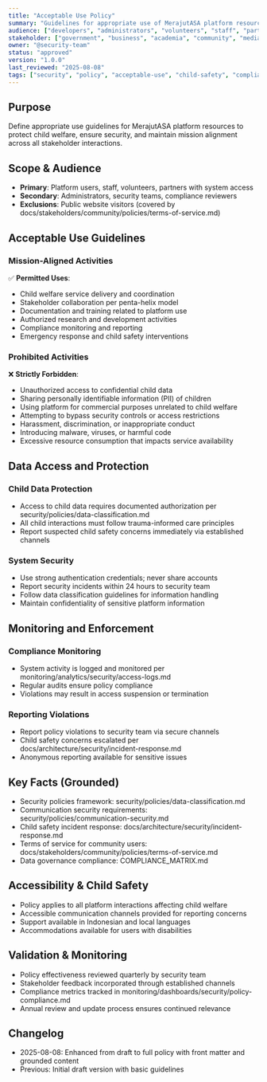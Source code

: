 ```yaml
---
title: "Acceptable Use Policy"
summary: "Guidelines for appropriate use of MerajutASA platform resources and systems."
audience: ["developers", "administrators", "volunteers", "staff", "partners"]
stakeholder: ["government", "business", "academia", "community", "media"]
owner: "@security-team"
status: "approved"
version: "1.0.0"
last_reviewed: "2025-08-08"
tags: ["security", "policy", "acceptable-use", "child-safety", "compliance"]
---
```


## Purpose
Define appropriate use guidelines for MerajutASA platform resources to protect child welfare, ensure security, and maintain mission alignment across all stakeholder interactions.

## Scope & Audience
- **Primary**: Platform users, staff, volunteers, partners with system access
- **Secondary**: Administrators, security teams, compliance reviewers
- **Exclusions**: Public website visitors (covered by docs/stakeholders/community/policies/terms-of-service.md)

## Acceptable Use Guidelines

### Mission-Aligned Activities
✅ **Permitted Uses**:
- Child welfare service delivery and coordination
- Stakeholder collaboration per penta-helix model
- Documentation and training related to platform use
- Authorized research and development activities
- Compliance monitoring and reporting
- Emergency response and child safety interventions

### Prohibited Activities
❌ **Strictly Forbidden**:
- Unauthorized access to confidential child data
- Sharing personally identifiable information (PII) of children
- Using platform for commercial purposes unrelated to child welfare
- Attempting to bypass security controls or access restrictions
- Harassment, discrimination, or inappropriate conduct
- Introducing malware, viruses, or harmful code
- Excessive resource consumption that impacts service availability

## Data Access and Protection

### Child Data Protection
- Access to child data requires documented authorization per security/policies/data-classification.md
- All child interactions must follow trauma-informed care principles
- Report suspected child safety concerns immediately via established channels

### System Security
- Use strong authentication credentials; never share accounts
- Report security incidents within 24 hours to security team
- Follow data classification guidelines for information handling
- Maintain confidentiality of sensitive platform information

## Monitoring and Enforcement

### Compliance Monitoring
- System activity is logged and monitored per monitoring/analytics/security/access-logs.md
- Regular audits ensure policy compliance
- Violations may result in access suspension or termination

### Reporting Violations
- Report policy violations to security team via secure channels
- Child safety concerns escalated per docs/architecture/security/incident-response.md
- Anonymous reporting available for sensitive issues

## Key Facts (Grounded)
- Security policies framework: security/policies/data-classification.md
- Communication security requirements: security/policies/communication-security.md
- Child safety incident response: docs/architecture/security/incident-response.md
- Terms of service for community users: docs/stakeholders/community/policies/terms-of-service.md
- Data governance compliance: COMPLIANCE_MATRIX.md

## Accessibility & Child Safety
- Policy applies to all platform interactions affecting child welfare
- Accessible communication channels provided for reporting concerns
- Support available in Indonesian and local languages
- Accommodations available for users with disabilities

## Validation & Monitoring
- Policy effectiveness reviewed quarterly by security team
- Stakeholder feedback incorporated through established channels
- Compliance metrics tracked in monitoring/dashboards/security/policy-compliance.md
- Annual review and update process ensures continued relevance

## Changelog
- 2025-08-08: Enhanced from draft to full policy with front matter and grounded content
- Previous: Initial draft version with basic guidelines